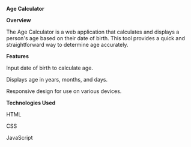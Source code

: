 **Age Calculator**

**Overview**

The Age Calculator is a web application that calculates and displays a person's age based on their date of birth. This tool provides a quick and straightforward way to determine age accurately.

**Features**

Input date of birth to calculate age.

Displays age in years, months, and days.

Responsive design for use on various devices.

**Technologies Used**

HTML

CSS

JavaScript
